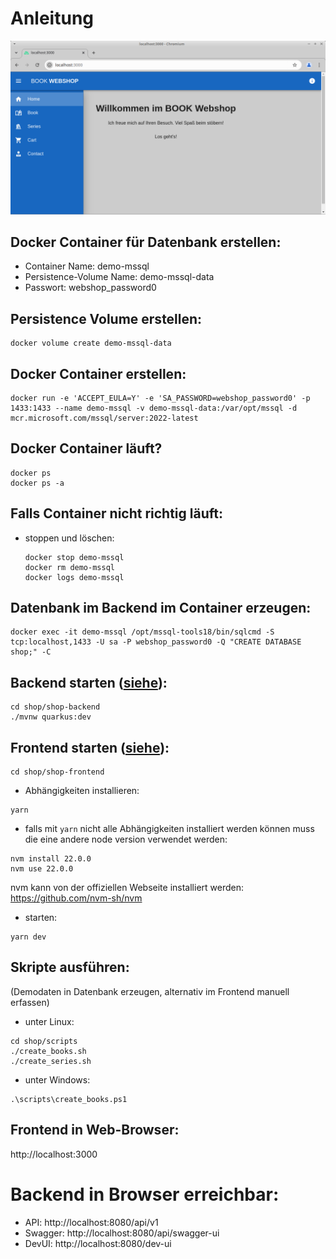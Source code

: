 # Anleitung

![img.png](img.png)



## Docker Container für Datenbank erstellen:

- Container Name: demo-mssql
- Persistence-Volume Name: demo-mssql-data
- Passwort: webshop_password0

## Persistence Volume erstellen:
```shell script
docker volume create demo-mssql-data
```

## Docker Container erstellen:
```shell script
docker run -e 'ACCEPT_EULA=Y' -e 'SA_PASSWORD=webshop_password0' -p 1433:1433 --name demo-mssql -v demo-mssql-data:/var/opt/mssql -d mcr.microsoft.com/mssql/server:2022-latest
```

## Docker Container läuft?
```shell script
docker ps
docker ps -a
```
## Falls Container nicht richtig läuft:
- stoppen und löschen:
    ```shell script
    docker stop demo-mssql
    docker rm demo-mssql
    docker logs demo-mssql
    ```

## Datenbank im Backend im Container erzeugen:
```shell script
docker exec -it demo-mssql /opt/mssql-tools18/bin/sqlcmd -S tcp:localhost,1433 -U sa -P webshop_password0 -Q "CREATE DATABASE shop;" -C
```

## Backend starten  ([siehe](./shop-backend/README.md)):
```shell script
cd shop/shop-backend
./mvnw quarkus:dev
```

## Frontend starten ([siehe](./shop-frontend/README.md)):
```shell script
cd shop/shop-frontend
```
- Abhängigkeiten installieren:
```shell script
yarn
```

- falls mit `yarn` nicht alle Abhängigkeiten installiert werden können muss die eine andere node version verwendet werden:
```shell script
nvm install 22.0.0
nvm use 22.0.0
```
nvm kann von der offiziellen Webseite installiert werden: https://github.com/nvm-sh/nvm

- starten:
```shell script
yarn dev
```

## Skripte ausführen:
(Demodaten in Datenbank erzeugen, alternativ im Frontend manuell erfassen)
- unter Linux:
```shell script
cd shop/scripts
./create_books.sh
./create_series.sh
```

- unter Windows:
```shell script
.\scripts\create_books.ps1
```

## Frontend in Web-Browser:
http://localhost:3000

# Backend in Browser erreichbar:
- API: http://localhost:8080/api/v1
- Swagger: http://localhost:8080/api/swagger-ui
- DevUI: http://localhost:8080/dev-ui

